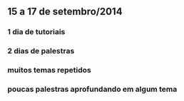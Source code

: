 ## 15 a 17 de setembro/2014

### 1 dia de tutoriais

### 2 dias de palestras

### muitos temas repetidos

### poucas palestras aprofundando em algum tema
